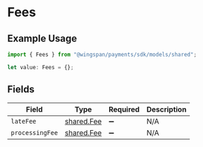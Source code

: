 # Fees

## Example Usage

```typescript
import { Fees } from "@wingspan/payments/sdk/models/shared";

let value: Fees = {};
```

## Fields

| Field                                           | Type                                            | Required                                        | Description                                     |
| ----------------------------------------------- | ----------------------------------------------- | ----------------------------------------------- | ----------------------------------------------- |
| `lateFee`                                       | [shared.Fee](../../../sdk/models/shared/fee.md) | :heavy_minus_sign:                              | N/A                                             |
| `processingFee`                                 | [shared.Fee](../../../sdk/models/shared/fee.md) | :heavy_minus_sign:                              | N/A                                             |